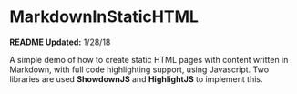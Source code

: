 # MarkdownInStaticHTML

**README Updated:** 1/28/18

A simple demo of how to create static HTML pages with content written in Markdown, with full code highlighting support, using Javascript. Two libraries are used **ShowdownJS** and **HighlightJS** to implement this.
